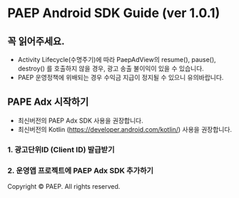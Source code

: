 # PAEP Android SDK Guide (ver 1.0.1)

## 꼭 읽어주세요.

* Activity Lifecycle(수명주기)에 따라 PaepAdView의 resume(), pause(), destroy() 를 호출하지 않을 경우, 광고 송출 불이익이 있을 수 있습니다.
* PAEP 운영정책에 위배되는 경우 수익금 지급이 정지될 수 있으니 유의바랍니다.

## PAPE Adx 시작하기
* 최신버전의 PAEP Adx SDK 사용을 권장합니다.
* 최신버전의 Kotlin (https://developer.android.com/kotlin/) 사용을 권장합니다.

### 1. 광고단위ID (Client ID) 발급받기

### 2. 운영앱 프로젝트에 PAEP Adx SDK 추가하기



Copyright © PAEP. All rights reserved.
